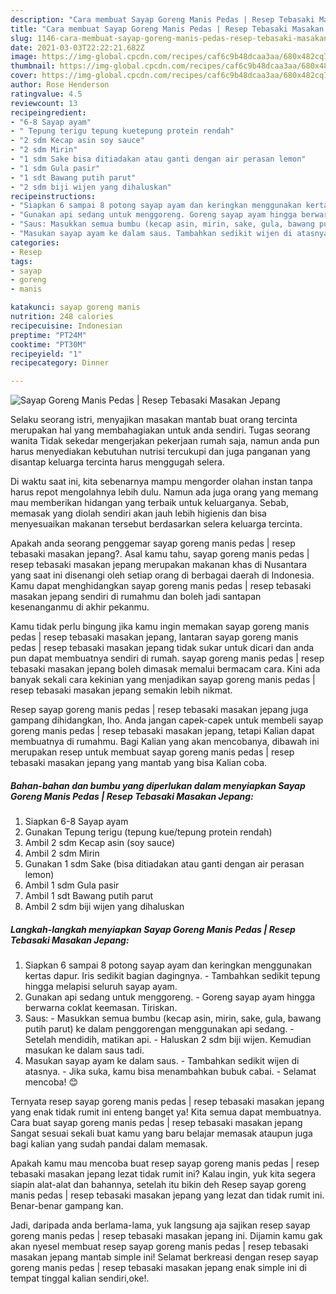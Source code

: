 ```yaml
---
description: "Cara membuat Sayap Goreng Manis Pedas | Resep Tebasaki Masakan Jepang yang nikmat Untuk Jualan"
title: "Cara membuat Sayap Goreng Manis Pedas | Resep Tebasaki Masakan Jepang yang nikmat Untuk Jualan"
slug: 1146-cara-membuat-sayap-goreng-manis-pedas-resep-tebasaki-masakan-jepang-yang-nikmat-untuk-jualan
date: 2021-03-03T22:22:21.682Z
image: https://img-global.cpcdn.com/recipes/caf6c9b48dcaa3aa/680x482cq70/sayap-goreng-manis-pedas-resep-tebasaki-masakan-jepang-foto-resep-utama.jpg
thumbnail: https://img-global.cpcdn.com/recipes/caf6c9b48dcaa3aa/680x482cq70/sayap-goreng-manis-pedas-resep-tebasaki-masakan-jepang-foto-resep-utama.jpg
cover: https://img-global.cpcdn.com/recipes/caf6c9b48dcaa3aa/680x482cq70/sayap-goreng-manis-pedas-resep-tebasaki-masakan-jepang-foto-resep-utama.jpg
author: Rose Henderson
ratingvalue: 4.5
reviewcount: 13
recipeingredient:
- "6-8 Sayap ayam"
- " Tepung terigu tepung kuetepung protein rendah"
- "2 sdm Kecap asin soy sauce"
- "2 sdm Mirin"
- "1 sdm Sake bisa ditiadakan atau ganti dengan air perasan lemon"
- "1 sdm Gula pasir"
- "1 sdt Bawang putih parut"
- "2 sdm biji wijen yang dihaluskan"
recipeinstructions:
- "Siapkan 6 sampai 8 potong sayap ayam dan keringkan menggunakan kertas dapur. Iris sedikit bagian dagingnya. Tambahkan sedikit tepung hingga melapisi seluruh sayap ayam."
- "Gunakan api sedang untuk menggoreng. Goreng sayap ayam hingga berwarna coklat keemasan. Tiriskan."
- "Saus: Masukkan semua bumbu (kecap asin, mirin, sake, gula, bawang putih parut) ke dalam penggorengan menggunakan api sedang. Setelah mendidih, matikan api. Haluskan 2 sdm biji wijen. Kemudian masukan ke dalam saus tadi."
- "Masukan sayap ayam ke dalam saus. Tambahkan sedikit wijen di atasnya. Jika suka, kamu bisa menambahkan bubuk cabai.  Selamat mencoba! 😊"
categories:
- Resep
tags:
- sayap
- goreng
- manis

katakunci: sayap goreng manis 
nutrition: 248 calories
recipecuisine: Indonesian
preptime: "PT24M"
cooktime: "PT30M"
recipeyield: "1"
recipecategory: Dinner

---
```



![Sayap Goreng Manis Pedas | Resep Tebasaki Masakan Jepang](https://img-global.cpcdn.com/recipes/caf6c9b48dcaa3aa/680x482cq70/sayap-goreng-manis-pedas-resep-tebasaki-masakan-jepang-foto-resep-utama.jpg)

Selaku seorang istri, menyajikan masakan mantab buat orang tercinta merupakan hal yang membahagiakan untuk anda sendiri. Tugas seorang  wanita Tidak sekedar mengerjakan pekerjaan rumah saja, namun anda pun harus menyediakan kebutuhan nutrisi tercukupi dan juga panganan yang disantap keluarga tercinta harus menggugah selera.

Di waktu  saat ini, kita sebenarnya mampu mengorder olahan instan tanpa harus repot mengolahnya lebih dulu. Namun ada juga orang yang memang mau memberikan hidangan yang terbaik untuk keluarganya. Sebab, memasak yang diolah sendiri akan jauh lebih higienis dan bisa menyesuaikan makanan tersebut berdasarkan selera keluarga tercinta. 



Apakah anda seorang penggemar sayap goreng manis pedas | resep tebasaki masakan jepang?. Asal kamu tahu, sayap goreng manis pedas | resep tebasaki masakan jepang merupakan makanan khas di Nusantara yang saat ini disenangi oleh setiap orang di berbagai daerah di Indonesia. Kamu dapat menghidangkan sayap goreng manis pedas | resep tebasaki masakan jepang sendiri di rumahmu dan boleh jadi santapan kesenanganmu di akhir pekanmu.

Kamu tidak perlu bingung jika kamu ingin memakan sayap goreng manis pedas | resep tebasaki masakan jepang, lantaran sayap goreng manis pedas | resep tebasaki masakan jepang tidak sukar untuk dicari dan anda pun dapat membuatnya sendiri di rumah. sayap goreng manis pedas | resep tebasaki masakan jepang boleh dimasak memalui bermacam cara. Kini ada banyak sekali cara kekinian yang menjadikan sayap goreng manis pedas | resep tebasaki masakan jepang semakin lebih nikmat.

Resep sayap goreng manis pedas | resep tebasaki masakan jepang juga gampang dihidangkan, lho. Anda jangan capek-capek untuk membeli sayap goreng manis pedas | resep tebasaki masakan jepang, tetapi Kalian dapat membuatnya di rumahmu. Bagi Kalian yang akan mencobanya, dibawah ini merupakan resep untuk membuat sayap goreng manis pedas | resep tebasaki masakan jepang yang mantab yang bisa Kalian coba.

<!--inarticleads1-->

##### Bahan-bahan dan bumbu yang diperlukan dalam menyiapkan Sayap Goreng Manis Pedas | Resep Tebasaki Masakan Jepang:

1. Siapkan 6-8 Sayap ayam
1. Gunakan  Tepung terigu (tepung kue/tepung protein rendah)
1. Ambil 2 sdm Kecap asin (soy sauce)
1. Ambil 2 sdm Mirin
1. Gunakan 1 sdm Sake (bisa ditiadakan atau ganti dengan air perasan lemon)
1. Ambil 1 sdm Gula pasir
1. Ambil 1 sdt Bawang putih parut
1. Ambil 2 sdm biji wijen yang dihaluskan




<!--inarticleads2-->

##### Langkah-langkah menyiapkan Sayap Goreng Manis Pedas | Resep Tebasaki Masakan Jepang:

1. Siapkan 6 sampai 8 potong sayap ayam dan keringkan menggunakan kertas dapur. Iris sedikit bagian dagingnya. - Tambahkan sedikit tepung hingga melapisi seluruh sayap ayam.
1. Gunakan api sedang untuk menggoreng. - Goreng sayap ayam hingga berwarna coklat keemasan. Tiriskan.
1. Saus: - Masukkan semua bumbu (kecap asin, mirin, sake, gula, bawang putih parut) ke dalam penggorengan menggunakan api sedang. - Setelah mendidih, matikan api. - Haluskan 2 sdm biji wijen. Kemudian masukan ke dalam saus tadi.
1. Masukan sayap ayam ke dalam saus. - Tambahkan sedikit wijen di atasnya. - Jika suka, kamu bisa menambahkan bubuk cabai.  - Selamat mencoba! 😊




Ternyata resep sayap goreng manis pedas | resep tebasaki masakan jepang yang enak tidak rumit ini enteng banget ya! Kita semua dapat membuatnya. Cara buat sayap goreng manis pedas | resep tebasaki masakan jepang Sangat sesuai sekali buat kamu yang baru belajar memasak ataupun juga bagi kalian yang sudah pandai dalam memasak.

Apakah kamu mau mencoba buat resep sayap goreng manis pedas | resep tebasaki masakan jepang lezat tidak rumit ini? Kalau ingin, yuk kita segera siapin alat-alat dan bahannya, setelah itu bikin deh Resep sayap goreng manis pedas | resep tebasaki masakan jepang yang lezat dan tidak rumit ini. Benar-benar gampang kan. 

Jadi, daripada anda berlama-lama, yuk langsung aja sajikan resep sayap goreng manis pedas | resep tebasaki masakan jepang ini. Dijamin kamu gak akan nyesel membuat resep sayap goreng manis pedas | resep tebasaki masakan jepang mantab simple ini! Selamat berkreasi dengan resep sayap goreng manis pedas | resep tebasaki masakan jepang enak simple ini di tempat tinggal kalian sendiri,oke!.

